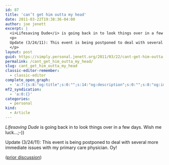 ```yaml
---
id: 87
title: 'can’t get him outta my head'
date: 2011-03-22T19:38:36-04:00
author: joe jenett
excerpt: |
  <i>Lifesaving Dude</i> is going back in to look things over in a few days. Wish me luck...;-))
  <p>
  Update (3/24/11): This event is being postponed to deal with several more immediate issues with my primary care physician. Oy!
  </p>
layout: post
guid: https://simply.personal.jenett.org/2011/03/22/cant-get-him-outta-my-head/
permalink: /cant_get_him_outta_my_head/
slug: cant_get_him_outta_my_head
classic-editor-remember:
  - classic-editor
complete_open_graph:
  - 'a:7:{s:8:"og:title";s:0:"";s:14:"og:description";s:0:"";s:8:"og:image";s:0:"";s:7:"og:type";s:0:"";s:12:"twitter:card";s:7:"summary";s:19:"twitter:description";s:0:"";s:15:"twitter:creator";s:0:"";}'
mf2_syndication:
  - 'a:0:{}'
categories:
  - personal
kind:
  - Article
---
```

_Lifesaving Dude_ is going back in to look things over in a few days. Wish me luck...;-))

Update (3/24/11): This event is being postponed to deal with several more immediate issues with my primary care physician. Oy! 

([prior discussion](https://disqus.com/home/discussion/jenettsimplypersonal/jenettsimplypersonal_cant_get_him_outta_my_head/))